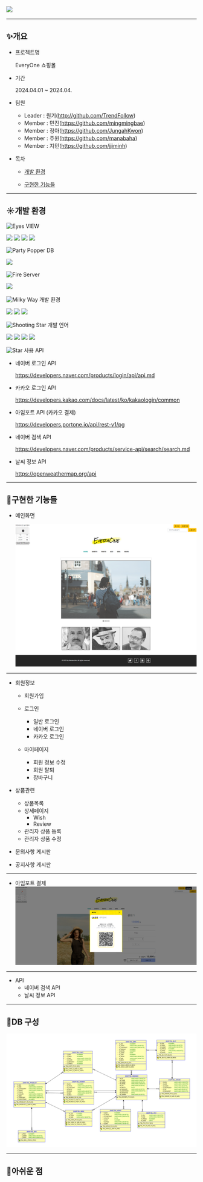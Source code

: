 <img src="https://capsule-render.vercel.app/api?type=wave&color=auto&height=300&section=header&text=Every%20One&fontSize=90" />

***

## :sparkles:개요
  * 프로젝트명
    
    EveryOne 쇼핑몰
    
  * 기간

     2024.04.01 ~ 2024.04.
    
  * 팀원
     * Leader : 원기(<http://github.com/TrendFollow>)
     * Member : 민진(<https://github.com/mingmingbae>)
     * Member : 정아(<https://github.com/JungahKwon>)
     * Member : 주원(<https://github.com/manabaha>)
     * Member : 지민(<https://github.com/jjiminh>)
  * 목차
     * [개발 환경](#개발-환경)

       
     * [구현한 기능들](#구현한-기능들)

***

## :sunny:개발 환경

 <img src="https://raw.githubusercontent.com/Tarikul-Islam-Anik/Animated-Fluent-Emojis/master/Emojis/Hand%20gestures/Eyes.png" alt="Eyes" width="2%" />  VIEW 
    
   <img src="https://img.shields.io/badge/JSP-007524?style=for-the-badge&logo=OpenJDK&logoColor=white"> <img src="https://img.shields.io/badge/HTML5-E34F26?style=for-the-badge&logo=HTML5&logoColor=white"> <img src="https://img.shields.io/badge/CSS3-1572B6?style=for-the-badge&logo=CSS3&logoColor=white"> <img src="https://img.shields.io/badge/bootstrap-%238511FA.svg?style=for-the-badge&logo=bootstrap&logoColor=white"> 

 <img src="https://raw.githubusercontent.com/Tarikul-Islam-Anik/Animated-Fluent-Emojis/master/Emojis/Activities/Party%20Popper.png" alt="Party Popper" width="2%" />  DB 
     
   <img src="https://img.shields.io/badge/Oracle-F80000?style=for-the-badge&logo=oracle&logoColor=white">   
     
 <img src="https://raw.githubusercontent.com/Tarikul-Islam-Anik/Animated-Fluent-Emojis/master/Emojis/Travel%20and%20places/Fire.png" alt="Fire" width="2%" /> Server
     
   <img src="https://img.shields.io/badge/Tomcat9-0054FF?style=for-the-badge&logo=apachetomcat&logoColor=white"> 
  
 <img src="https://raw.githubusercontent.com/Tarikul-Islam-Anik/Animated-Fluent-Emojis/master/Emojis/Travel%20and%20places/Milky%20Way.png" alt="Milky Way" width="2%" />  개발 환경
     
   <img src="https://img.shields.io/badge/Windows-0078D6?style=for-the-badge&logo=windows&logoColor=white"> <img src="https://img.shields.io/badge/Eclipse-FE7A16.svg?style=for-the-badge&logo=Eclipse&logoColor=white">
   <img src="https://img.shields.io/badge/Github-000000?style=flat-square&logo=Github&logoColor=#white"/> 
      
 <img src="https://raw.githubusercontent.com/Tarikul-Islam-Anik/Animated-Fluent-Emojis/master/Emojis/Travel%20and%20places/Shooting%20Star.png" alt="Shooting Star" width="2%" /> 개발 언어
     
   <img src="https://img.shields.io/badge/java-007396?style=for-the-badge&logo=OpenJDK&logoColor=white"> <img src="https://img.shields.io/badge/servlet-007396?style=for-the-badge&logo=OpenJDK&logoColor=white">
   <img src="https://img.shields.io/badge/JavaScript-F7DF1E?style=for-the-badge&logo=JavaScript&logoColor=white"> <img src="https://img.shields.io/badge/jquery-%230769AD.svg?style=for-the-badge&logo=jquery&logoColor=white"> 
   
 <img src="https://raw.githubusercontent.com/Tarikul-Islam-Anik/Animated-Fluent-Emojis/master/Emojis/Travel%20and%20places/Star.png" alt="Star" width="2%" /> 사용 API
      
   * 네이버 로그인 API
     
       <https://developers.naver.com/products/login/api/api.md>
   * 카카오 로그인 API
        
       <https://developers.kakao.com/docs/latest/ko/kakaologin/common>
   * 아임포트 API (카카오 결제)

       <https://developers.portone.io/api/rest-v1/pg>
   * 네이버 검색 API
    
       <https://developers.naver.com/products/service-api/search/search.md>
   * 날씨 정보 API
    
       <https://openweathermap.org/api> 
           
***

## :hatched_chick:구현한 기능들
  * 메인화면

     ![메인화면](./projectImg/main.png)

***
   
  * 회원정보 
    * 회원가입
        
    * 로그인
       * 일반 로그인   
       * 네이버 로그인
       * 카카오 로그인
             
    * 마이페이지
       * 회원 정보 수정
       * 회원 탈퇴
       * 장바구니
        
  * 상품관련
    * 상품목록
    * 상세페이지
      * Wish
      * Review
    * 관리자 상품 등록
    * 관리자 상품 수정

  * 문의사항 게시판
          
  * 공지사항 게시판

***

  * 아임포트 결제
    ![아임포트결제](./projectImg/payPNG.PNG)

***
    
  * API
    * 네이버 검색 API
    * 날씨 정보 API

***

## :shaved_ice:DB 구성

   ![erd](./projectImg/tableERD.png)

***   
     
## :carousel_horse:아쉬운 점
        

